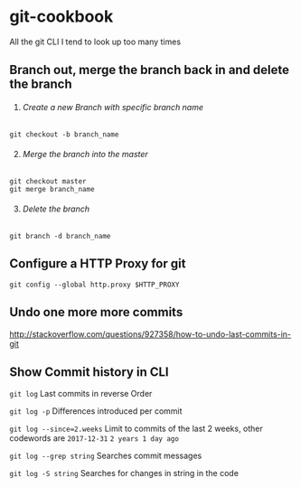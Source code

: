 # git-cookbook
All the git CLI I tend to look up too many times

## Branch out, merge the branch back in and delete the branch

1. ###### Create a new Branch with specific branch name
  `git checkout -b branch_name`

2. ###### Merge the branch into the master
  ```
  git checkout master
  git merge branch_name
  ```

3. ###### Delete the branch
  `git branch -d branch_name`

## Configure a HTTP Proxy for git
`git config --global http.proxy $HTTP_PROXY`

## Undo one more more commits ##
http://stackoverflow.com/questions/927358/how-to-undo-last-commits-in-git

## Show Commit history in CLI ##
`git log`
Last commits in reverse Order

`git log -p`
Differences introduced per commit

`git log --since=2.weeks`
Limit to commits of the last 2 weeks, other codewords are `2017-12-31` `2 years 1 day ago`

`git log --grep string`
Searches commit messages

`git log -S string`
Searches for changes in string in the code
